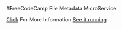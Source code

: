 #FreeCodeCamp File Metadata MicroService


[Click](https://www.freecodecamp.com/challenges/file-metadata-microservice) For More Information
[See it running](https://fcc-file-metadata-microservice-ferzerkerx.c9users.io/)